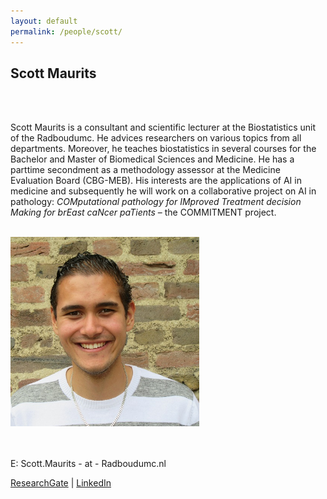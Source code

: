 ```yaml
---
layout: default
permalink: /people/scott/
---
```


<h2>Scott Maurits</h2>

<div class="row">
    <div class="col-8">
        <br>
        <br>
      <p>Scott Maurits is a consultant and scientific lecturer at the Biostatistics unit of the Radboudumc. He advices researchers on various topics from all departments. Moreover, he teaches biostatistics in several courses for the Bachelor and Master of Biomedical Sciences and Medicine.  He has a parttime secondment as a methodology assessor at the Medicine Evaluation Board (CBG-MEB). His interests are the applications of AI in medicine and subsequently he will work on a collaborative project on AI in pathology: <i>COMputational pathology for IMproved Treatment decision Making for brEast caNcer paTients</i> – the COMMITMENT project.
        </p>
        <br>
    </div>
    <div class="col-4">
        <img class="card-img-top" src="/assets/pictures/people/Scott Maurits_sq.jpg" alt="" style="width:60%"/>
    </div>
</div>

<br>
<br>
<p>E: Scott.Maurits - at - Radboudumc.nl</p>
<p><a href="https://www.researchgate.net/scientific-contributions/Jake-SF-Maurits-2081010923">ResearchGate</a>  | <a href="https://nl.linkedin.com/in/scott-m-85654133">LinkedIn</a> </p>     




